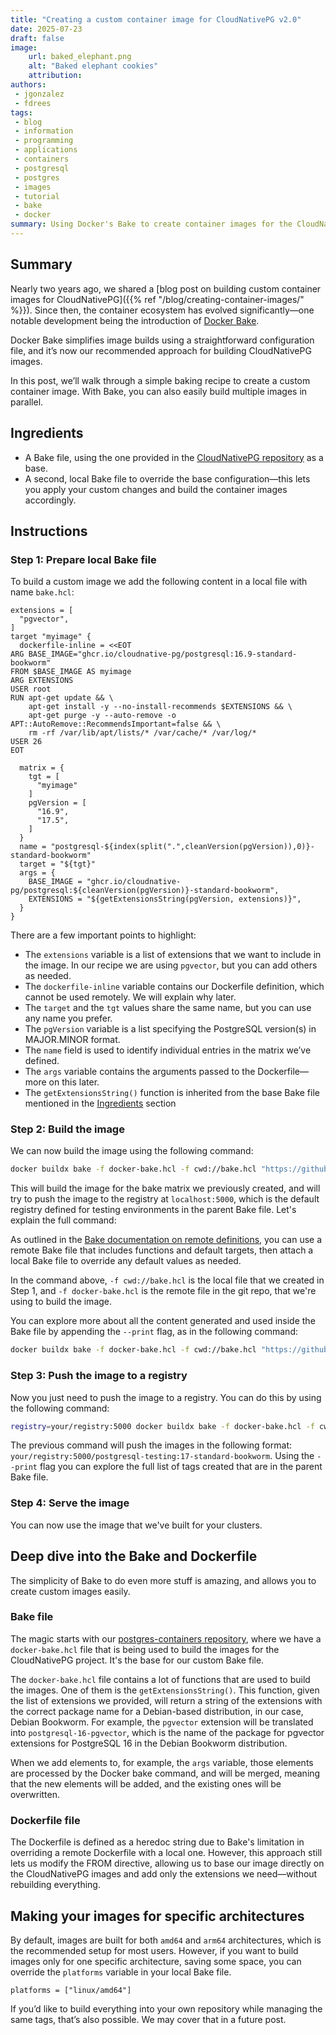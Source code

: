 ```yaml
---
title: "Creating a custom container image for CloudNativePG v2.0"
date: 2025-07-23
draft: false
image:
    url: baked_elephant.png
    alt: "Baked elephant cookies"
    attribution:
authors:
 - jgonzalez
 - fdrees
tags:
 - blog
 - information
 - programming
 - applications
 - containers
 - postgresql
 - postgres
 - images
 - tutorial
 - bake
 - docker
summary: Using Docker's Bake to create container images for the CloudNativePG Operator v2.0.
---
```


## Summary
Nearly two years ago, we shared a [blog post on building custom container 
images for CloudNativePG]({{% ref "/blog/creating-container-images/" %}}). Since then, the container ecosystem has evolved 
significantly—one notable development being the introduction of [Docker Bake](https://docs.docker.com/build/bake/).

Docker Bake simplifies image builds using a straightforward configuration file, 
and it’s now our recommended approach for building CloudNativePG images.

In this post, we’ll walk through a simple baking recipe to create a custom 
container image. With Bake, you can also easily build multiple images in 
parallel.

## Ingredients

- A Bake file, using the one provided in the [CloudNativePG repository](https://github.com/cloudnative-pg/postgres-containers/blob/main/docker-bake.hcl) as a base.
- A second, local Bake file to override the base configuration—this lets you apply your custom changes and build the container images accordingly.

## Instructions

### Step 1: Prepare local Bake file

To build a custom image we add the following content in a local file with name `bake.hcl`:

```hcl
extensions = [
  "pgvector",
]
target "myimage" {
  dockerfile-inline = <<EOT
ARG BASE_IMAGE="ghcr.io/cloudnative-pg/postgresql:16.9-standard-bookworm"
FROM $BASE_IMAGE AS myimage
ARG EXTENSIONS
USER root
RUN apt-get update && \
    apt-get install -y --no-install-recommends $EXTENSIONS && \
    apt-get purge -y --auto-remove -o APT::AutoRemove::RecommendsImportant=false && \
    rm -rf /var/lib/apt/lists/* /var/cache/* /var/log/*
USER 26
EOT

  matrix = {
    tgt = [
      "myimage"
    ]
    pgVersion = [
      "16.9",
      "17.5",
    ]
  }
  name = "postgresql-${index(split(".",cleanVersion(pgVersion)),0)}-standard-bookworm"
  target = "${tgt}"
  args = {
    BASE_IMAGE = "ghcr.io/cloudnative-pg/postgresql:${cleanVersion(pgVersion)}-standard-bookworm",
    EXTENSIONS = "${getExtensionsString(pgVersion, extensions)}",
  }
}
```

There are a few important points to highlight:

- The `extensions` variable is a list of extensions that we want to include in the image. In our recipe we are using
  `pgvector`, but you can add others as needed.
- The `dockerfile-inline` variable contains our Dockerfile definition, which cannot be used remotely. We will explain
  why later.
- The `target` and the `tgt` values share the same name, but you can use any name you prefer.
- The `pgVersion` variable is a list specifying the PostgreSQL version(s) in MAJOR.MINOR format.
- The `name` field is used to identify individual entries in the matrix we’ve defined.
- The `args` variable contains the arguments passed to the Dockerfile—more on this later.
- The `getExtensionsString()` function is inherited from the base Bake file mentioned in the [Ingredients](#ingredients) section


### Step 2: Build the image

We can now build the image using the following command:

```bash
docker buildx bake -f docker-bake.hcl -f cwd://bake.hcl "https://github.com/cloudnative-pg/postgres-containers.git" myimage
```

This will build the image for the bake matrix we previously created, and will try to push the image to the registry at
`localhost:5000`, which is the default registry defined for testing environments in the parent Bake file. Let's explain
the full command:

As outlined in the [Bake documentation on remote definitions](https://docs.docker.com/build/bake/remote-definition/), you can use a remote Bake file that includes
functions and default targets, then attach a local Bake file to override any default values as needed.

In the command above, `-f cwd://bake.hcl` is the local file that we created in Step 1, and
`-f docker-bake.hcl` is the remote file in the git repo, that we're using to build the image.

You can explore more about all the content generated and used inside the Bake file by appending the `--print` flag, as
in the following command:

```bash
docker buildx bake -f docker-bake.hcl -f cwd://bake.hcl "https://github.com/cloudnative-pg/postgres-containers.git" myimage --print
```

### Step 3: Push the image to a registry

Now you just need to push the image to a registry. You can do this by using the following command:

```bash
registry=your/registry:5000 docker buildx bake -f docker-bake.hcl -f cwd://bake.hcl "https://github.com/cloudnative-pg/postgres-containers.git" myimage --push
```

The previous command will push the images in the following format: `your/registry:5000/postgresql-testing:17-standard-bookworm`.
Using the `--print` flag you can explore the full list of tags created that are in the parent Bake file.

### Step 4: Serve the image

You can now use the image that we've built for your clusters.  

## Deep dive into the Bake and Dockerfile

The simplicity of Bake to do even more stuff is amazing, and allows you to create custom images easily.  

### Bake file

The magic starts with our [postgres-containers repository](https://github.com/cloudnative-pg/postgres-containers),
where we have a `docker-bake.hcl` file that is being used to build the images for the CloudNativePG project.
It's the base for our custom Bake file.

The `docker-bake.hcl` file contains a lot of functions that are used to build the images. One of them is the `getExtensionsString()`.
This function, given the list of extensions we provided, will return a string of the extensions with the correct package name
for a Debian-based distribution, in our case, Debian Bookworm.
For example, the `pgvector` extension will be translated into
`postgresql-16-pgvector`, which is the name of the package for pgvector extensions for PostgreSQL 16 in the Debian
Bookworm distribution.

When we add elements to, for example, the `args` variable, those elements are processed by the Docker bake command, and will be
merged, meaning that the new elements will be added, and the existing ones will be overwritten.

### Dockerfile file

The Dockerfile is defined as a heredoc string due to Bake's limitation in overriding a remote Dockerfile with a local
one. However, this approach still lets us modify the FROM directive, allowing us to base our image directly on the
CloudNativePG images and add only the extensions we need—without rebuilding everything.

## Making your images for specific architectures

By default, images are built for both `amd64` and `arm64` architectures, which is the recommended setup for most users.
However, if you want to build images only for one specific architecture, saving some space, you can override the
`platforms` variable in your local Bake file.

```hcl
platforms = ["linux/amd64"]
```

If you’d like to build everything into your own repository while managing the same tags, that’s also possible.
We may cover that in a future post.
